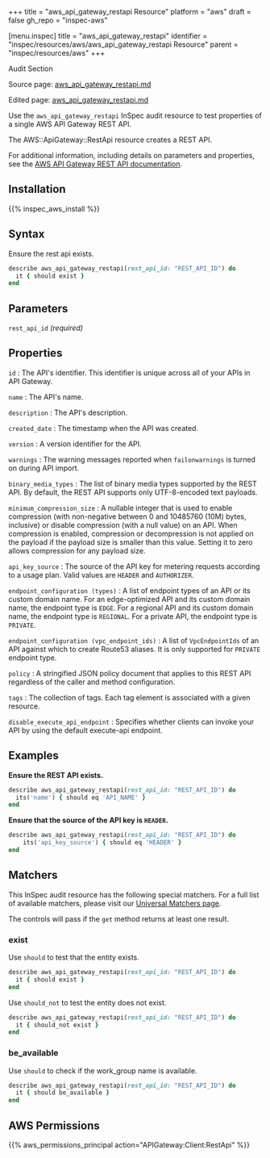 +++
title = "aws_api_gateway_restapi Resource"
platform = "aws"
draft = false
gh_repo = "inspec-aws"

[menu.inspec]
title = "aws_api_gateway_restapi"
identifier = "inspec/resources/aws/aws_api_gateway_restapi Resource"
parent = "inspec/resources/aws"
+++

<div class="admonition-note">
<p class="admonition-note-title">Audit Section</p>
<div class="admonition-note-text">
<p>Source page: <a href="https://github.com/inspec/inspec-aws/blob/main/docs/resources/aws_api_gateway_restapi.md">aws_api_gateway_restapi.md</a></p>
<p>Edited page: <a href="https://github.com/ianmadd/inspec-aws/blob/im/hugo/docs-chef-io/content/inspec/resources/aws_api_gateway_restapi.md">aws_api_gateway_restapi.md</a></p>
</div>
</div>



Use the `aws_api_gateway_restapi` InSpec audit resource to test properties of a single AWS API Gateway REST API.

The AWS::ApiGateway::RestApi resource creates a REST API.

For additional information, including details on parameters and properties, see the [AWS API Gateway REST API documentation](https://docs.aws.amazon.com/AWSCloudFormation/latest/UserGuide/aws-resource-apigateway-restapi.html).

## Installation

{{% inspec_aws_install %}}

## Syntax

Ensure the rest api exists.

```ruby
describe aws_api_gateway_restapi(rest_api_id: "REST_API_ID") do
  it { should exist }
end
```

## Parameters

`rest_api_id` _(required)_

## Properties

`id`
: The API's identifier. This identifier is unique across all of your APIs in API Gateway.

`name`
: The API's name.

`description`
: The API's description.

`created_date`
: The timestamp when the API was created.

`version`
: A version identifier for the API.

`warnings`
: The warning messages reported when `failonwarnings` is turned on during API import.

`binary_media_types`
: The list of binary media types supported by the REST API. By default, the REST API supports only UTF-8-encoded text payloads.

`minimum_compression_size`
: A nullable integer that is used to enable compression (with non-negative between 0 and 10485760 (10M) bytes, inclusive) or disable compression (with a null value) on an API. When compression is enabled, compression or decompression is not applied on the payload if the payload size is smaller than this value. Setting it to zero allows compression for any payload size.

`api_key_source`
: The source of the API key for metering requests according to a usage plan. Valid values are `HEADER` and `AUTHORIZER`.

`endpoint_configuration (types)`
: A list of endpoint types of an API or its custom domain name. For an edge-optimized API and its custom domain name, the endpoint type is `EDGE`. For a regional API and its custom domain name, the endpoint type is `REGIONAL`. For a private API, the endpoint type is `PRIVATE`.

`endpoint_configuration (vpc_endpoint_ids)`
: A list of `VpcEndpointIds` of an API against which to create Route53 aliases. It is only supported for `PRIVATE` endpoint type.

`policy`
: A stringified JSON policy document that applies to this REST API regardless of the caller and method configuration.

`tags`
: The collection of tags. Each tag element is associated with a given resource.

`disable_execute_api_endpoint`
: Specifies whether clients can invoke your API by using the default execute-api endpoint.

## Examples

**Ensure the REST API exists.**

```ruby
describe aws_api_gateway_restapi(rest_api_id: "REST_API_ID") do
  its('name') { should eq 'API_NAME' }
end
```

**Ensure that the source of the API key is `HEADER`.**

```ruby
describe aws_api_gateway_restapi(rest_api_id: "REST_API_ID") do
    its('api_key_source') { should eq 'HEADER' }
end
```

## Matchers

This InSpec audit resource has the following special matchers. For a full list of available matchers, please visit our [Universal Matchers page](https://www.inspec.io/docs/reference/matchers/).

The controls will pass if the `get` method returns at least one result.

### exist

Use `should` to test that the entity exists.

```ruby
describe aws_api_gateway_restapi(rest_api_id: "REST_API_ID") do
  it { should exist }
end
```

Use `should_not` to test the entity does not exist.

```ruby
describe aws_api_gateway_restapi(rest_api_id: "REST_API_ID") do
  it { should_not exist }
end
```

### be_available

Use `should` to check if the work_group name is available.

```ruby
describe aws_api_gateway_restapi(rest_api_id: "REST_API_ID") do
  it { should be_available }
end
```

## AWS Permissions

{{% aws_permissions_principal action="APIGateway:Client:RestApi" %}}
